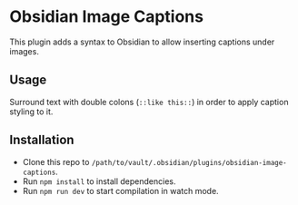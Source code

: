 # Obsidian Image Captions

This plugin adds a syntax to Obsidian to allow inserting captions under images.

## Usage

Surround text with double colons (`::like this::`) in order to apply caption styling to it.

## Installation

- Clone this repo to `/path/to/vault/.obsidian/plugins/obsidian-image-captions`.
- Run `npm install` to install dependencies.
- Run `npm run dev` to start compilation in watch mode.